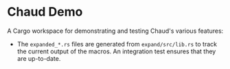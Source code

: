 # Chaud Demo

A Cargo workspace for demonstrating and testing Chaud's various features:

- The `expanded_*.rs` files are generated from `expand/src/lib.rs` to track the
  current output of the macros. An integration test ensures that they are
  up-to-date.
